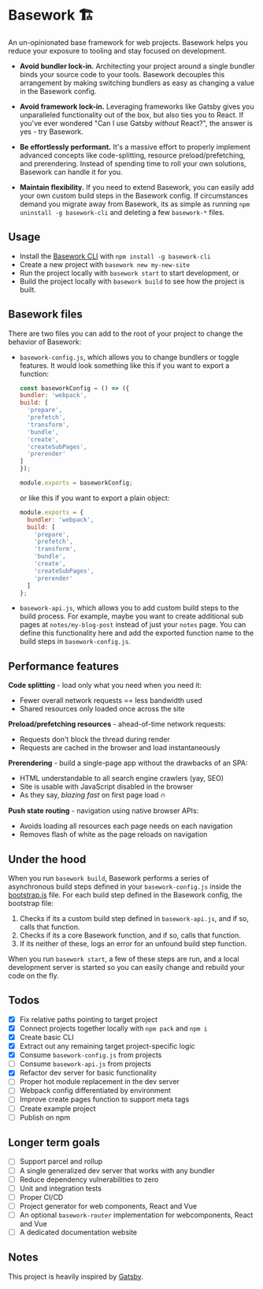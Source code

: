 
# Basework 🏗
An un-opinionated base framework for web projects. Basework helps you reduce your exposure to tooling and stay focused on development.

- **Avoid bundler lock-in.** Architecting your project around a single bundler binds your source code to your tools. Basework decouples this arrangement by making switching bundlers as easy as changing a value in the Basework config.

- **Avoid framework lock-in.** Leveraging frameworks like Gatsby gives you unparalleled functionality out of the box, but also ties you to React. If you've ever wondered "Can I use Gatsby *without* React?", the answer is yes - try Basework.

- **Be effortlessly performant.** It's a massive effort to properly implement advanced concepts like code-splitting, resource preload/prefetching, and prerendering. Instead of spending time to roll your own solutions, Basework can handle it for you.

- **Maintain flexibility.** If you need to extend Basework, you can easily add your own custom build steps in the Basework config. If circumstances demand you migrate away from Basework, its as simple as running `npm uninstall -g basework-cli` and deleting a few `basework-*` files.

## Usage
- Install the [Basework CLI](https://github.com/tyhopp/basework-cli) with `npm install -g basework-cli`
- Create a new project with `basework new my-new-site`
- Run the project locally with `basework start` to start development, or
- Build the project locally with `basework build` to see how the project is built.

## Basework files
There are two files you can add to the root of your project to change the behavior of Basework:
- `basework-config.js`, which allows you to change bundlers or toggle features. It would look something like this if you want to export a function:

	```js
	const baseworkConfig = () => ({
    bundler: 'webpack',
    build: [
      'prepare',
      'prefetch',
      'transform',
      'bundle',
      'create',
      'createSubPages',
      'prerender'
    ]
  });

  module.exports = baseworkConfig;
	```

  or like this if you want to export a plain object:

  ```js
  module.exports = {
    bundler: 'webpack',
    build: [
      'prepare',
      'prefetch',
      'transform',
      'bundle',
      'create',
      'createSubPages',
      'prerender'
    ]
  };
  ```

- `basework-api.js`, which allows you to add custom build steps to the build process. For example, maybe you want to create additional sub pages at `notes/my-blog-post` instead of just your `notes` page. You can define this functionality here and add the exported function name to the build steps in `basework-config.js`.

## Performance features

**Code splitting** - load only what you need when you need it:
  - Fewer overall network requests == less bandwidth used
  - Shared resources only loaded once across the site

**Preload/prefetching resources** - ahead-of-time network requests:
  - Requests don't block the thread during render
  - Requests are cached in the browser and load instantaneously

**Prerendering** - build a single-page app without the drawbacks of an SPA:
  - HTML understandable to all search engine crawlers (yay, SEO)
  - Site is usable with JavaScript disabled in the browser
  - As they say, *blazing fast* on first page load 🔥

**Push state routing** - navigation using native browser APIs:
  - Avoids loading all resources each page needs on each navigation
  - Removes flash of white as the page reloads on navigation

## Under the hood
When you run `basework build`, Basework performs a series of asynchronous build steps defined in your `basework-config.js` inside the [bootstrap.js](bootstrap.js) file. For each build step defined in the Basework config, the bootstrap file:

  1. Checks if its a custom build step defined in `basework-api.js`, and if so, calls that function.
  2. Checks if its a core Basework function, and if so, calls that function.
  3. If its neither of these, logs an error for an unfound build step function.

When you run `basework start`, a few of these steps are run, and a local development server is started so you can easily change and rebuild your code on the fly.

## Todos
- [x] Fix relative paths pointing to target project
- [x] Connect projects together locally with `npm pack` and `npm i`
- [x] Create basic CLI
- [x] Extract out any remaining target project-specific logic
- [x] Consume `basework-config.js` from projects
- [ ] Consume `basework-api.js` from projects
- [x] Refactor dev server for basic functionality
- [ ] Proper hot module replacement in the dev server
- [ ] Webpack config differentiated by environment
- [ ] Improve create pages function to support meta tags
- [ ] Create example project
- [ ] Publish on npm

## Longer term goals
- [ ] Support parcel and rollup
- [ ] A single generalized dev server that works with any bundler
- [ ] Reduce dependency vulnerabilities to zero
- [ ] Unit and integration tests
- [ ] Proper CI/CD
- [ ] Project generator for web components, React and Vue
- [ ] An optional `basework-router` implementation for webcomponents, React and Vue
- [ ] A dedicated documentation website

## Notes
This project is heavily inspired by [Gatsby](https://gatsby.org).